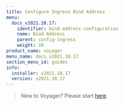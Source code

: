 ```yaml
---
title: Configure Ingress Bind Address
menu:
  docs_v2021.10.17:
    identifier: bind-address-configuration
    name: Bind Address
    parent: config-ingress
    weight: 10
product_name: voyager
menu_name: docs_v2021.10.17
section_menu_id: guides
info:
  installer: v2021.10.17
  version: v2021.10.17
---
```


> New to Voyager? Please start [here](/docs/v2021.10.17/concepts/overview).

